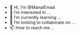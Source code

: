 - 👋 Hi, I’m @ManalEmad
- 👀 I’m interested in ...
- 🌱 I’m currently learning ...
- 💞️ I’m looking to collaborate on ...
- 📫 How to reach me ...

<!---
ManalEmad/ManalEmad is a ✨ special ✨ repository because its `README.md` (this file) appears on your GitHub profile.
You can click the Preview link to take a look at your changes.
--->

